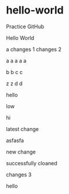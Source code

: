 # hello-world
Practice GitHub

Hello World

a
changes 1
changes 2

a
a
a
a
a

b
b
c
c

z
z
d
d

hello

low

hi

latest change

asfasfa

new change 

successfully cloaned

changes 3

hello
